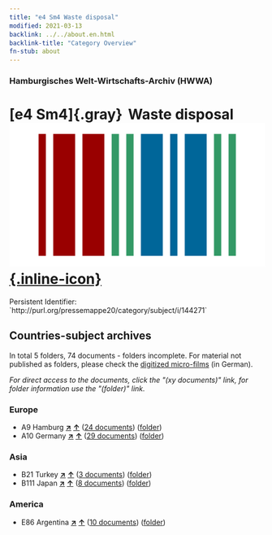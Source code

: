 ```yaml
---
title: "e4 Sm4 Waste disposal"
modified: 2021-03-13
backlink: ../../about.en.html
backlink-title: "Category Overview"
fn-stub: about
---
```


### Hamburgisches Welt-Wirtschafts-Archiv (HWWA)

# [e4 Sm4]{.gray}&#8201; Waste disposal &#160; [![Wikidata](/images/Wikidata-logo.svg "Wikidata"){.inline-icon}](http://www.wikidata.org/entity/Q104699289)

<div class="hint">Persistent Identifier: `http://purl.org/pressemappe20/category/subject/i/144271`</div>







## Countries-subject archives





In total 5 folders, 74 documents - folders incomplete.
For material not published as folders, please check the [digitized micro-films](/film/h1_sh.de.html) (in German).

_For direct access to the documents, click the "(xy documents)" link, for folder information use the "(folder)" link._



### Europe

- A9 Hamburg [**&nearr;**](../../../geo/i/140905/about.en.html "Hamburg (all folders)") [**&uarr;**](../../../geo/about.en.html#A9 "Country category system") (<a href="https://pm20.zbw.eu/iiifview/folder/sh/140905,144271" title="about: Hamburg : Waste disposal" target="_blank">24 documents</a>) ([folder](../../../../folder/sh/1409xx/140905/1442xx/144271/about.en.html))
- A10 Germany [**&nearr;**](../../../geo/i/126128/about.en.html "Germany (all folders)") [**&uarr;**](../../../geo/about.en.html#A10 "Country category system") (<a href="https://pm20.zbw.eu/iiifview/folder/sh/126128,144271" title="about: Germany : Waste disposal" target="_blank">29 documents</a>) ([folder](../../../../folder/sh/1261xx/126128/1442xx/144271/about.en.html))

### Asia

- B21 Turkey [**&nearr;**](../../../geo/i/141111/about.en.html "Turkey (all folders)") [**&uarr;**](../../../geo/about.en.html#B21 "Country category system") (<a href="https://pm20.zbw.eu/iiifview/folder/sh/141111,144271" title="about: Turkey : Waste disposal" target="_blank">3 documents</a>) ([folder](../../../../folder/sh/1411xx/141111/1442xx/144271/about.en.html))
- B111 Japan [**&nearr;**](../../../geo/i/141272/about.en.html "Japan (all folders)") [**&uarr;**](../../../geo/about.en.html#B111 "Country category system") (<a href="https://pm20.zbw.eu/iiifview/folder/sh/141272,144271" title="about: Japan : Waste disposal" target="_blank">8 documents</a>) ([folder](../../../../folder/sh/1412xx/141272/1442xx/144271/about.en.html))

### America

- E86 Argentina [**&nearr;**](../../../geo/i/141692/about.en.html "Argentina (all folders)") [**&uarr;**](../../../geo/about.en.html#E86 "Country category system") (<a href="https://pm20.zbw.eu/iiifview/folder/sh/141692,144271" title="about: Argentina : Waste disposal" target="_blank">10 documents</a>) ([folder](../../../../folder/sh/1416xx/141692/1442xx/144271/about.en.html))








